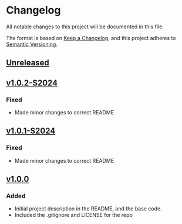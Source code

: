 # Changelog

All notable changes to this project will be documented in this file.

The format is based on [Keep a Changelog](https://keepachangelog.com/en/1.0.0/),
and this project adheres to [Semantic Versioning](https://semver.org/spec/v2.0.0.html).

## [Unreleased]

## [v1.0.2-S2024]

### Fixed

- Made minor changes to correct README

## [v1.0.1-S2024]

### Fixed

- Made minor changes to correct README

## [v1.0.0]

### Added

- Initial project description in the README, and the base code.
- Included the .gitignore and LICENSE for the repo

[unreleased]: https://github.com/cei-cs181/lab00/compare/v1.0.2-S2024...HEAD
[v1.0.2-S2024]: https://github.com/cei-cs181/lab00/compare/v1.0.1-S2024...v1.0.2-S2024
[v1.0.1-S2024]: https://github.com/cei-cs181/lab00/compare/v1.0.0...v1.0.1-S2024
[v1.0.0]: https;//github.com/cei-cs181/lab00/releases/tag/v1.0.0
